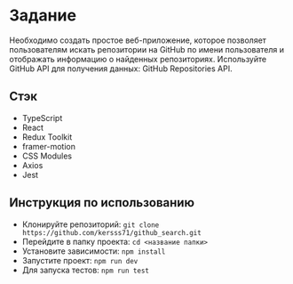 # Задание
Необходимо создать простое веб-приложение, которое позволяет пользователям искать репозитории на GitHub по имени пользователя и отображать информацию о найденных репозиториях. Используйте GitHub API для получения данных: GitHub Repositories API.

## Стэк
- TypeScript
- React
- Redux Toolkit
- framer-motion
- CSS Modules
- Axios
- Jest

## Инструкция по использованию

- Клонируйте репозиторий: ```git clone https://github.com/kersss71/github_search.git```  
- Перейдите в папку проекта: ```cd <название папки>```
- Установите зависимости: ```npm install```
- Запустите проект: ```npm run dev```
- Для запуска тестов: ```npm run test```